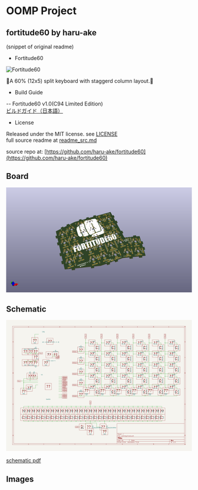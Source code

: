 # OOMP Project  
## fortitude60  by haru-ake  
  
(snippet of original readme)  
  
- Fortitude60  
  
![Fortitude60](https://i.imgur.com/Tbznwgg.jpg)  
  
👊A 60% (12x5) split keyboard with staggerd column layout.👊  
  
- Build Guide  
  
-- Fortitude60 v1.0(C94 Limited Edition)  
[ビルドガイド（日本語）](Documents/buildguide_jp_v1.0.md)  
  
- License  
  
Released under the MIT license. see [LICENSE](https://github.com/Pekaso/fortitude60/blob/master/LICENSE)  
  full source readme at [readme_src.md](readme_src.md)  
  
source repo at: [https://github.com/haru-ake/fortitude60](https://github.com/haru-ake/fortitude60)  
## Board  
  
[![working_3d.png](working_3d_600.png)](working_3d.png)  
## Schematic  
  
[![working_schematic.png](working_schematic_600.png)](working_schematic.png)  
  
[schematic pdf](working_schematic.pdf)  
## Images  

